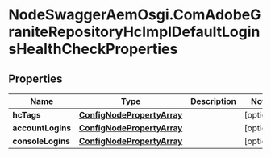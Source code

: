 # NodeSwaggerAemOsgi.ComAdobeGraniteRepositoryHcImplDefaultLoginsHealthCheckProperties

## Properties
Name | Type | Description | Notes
------------ | ------------- | ------------- | -------------
**hcTags** | [**ConfigNodePropertyArray**](ConfigNodePropertyArray.md) |  | [optional] 
**accountLogins** | [**ConfigNodePropertyArray**](ConfigNodePropertyArray.md) |  | [optional] 
**consoleLogins** | [**ConfigNodePropertyArray**](ConfigNodePropertyArray.md) |  | [optional] 


